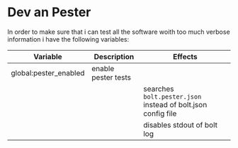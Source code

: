 # Dev an Pester

In order to make sure that i can test all the software woith too much verbose information i have the following variables:

|Variable|Description|Effects|
|---|---|---|
|global:pester_enabled|enable pester tests||
|||searches `bolt.pester.json` instead of bolt.json config file|
|||disables stdout of bolt log|
